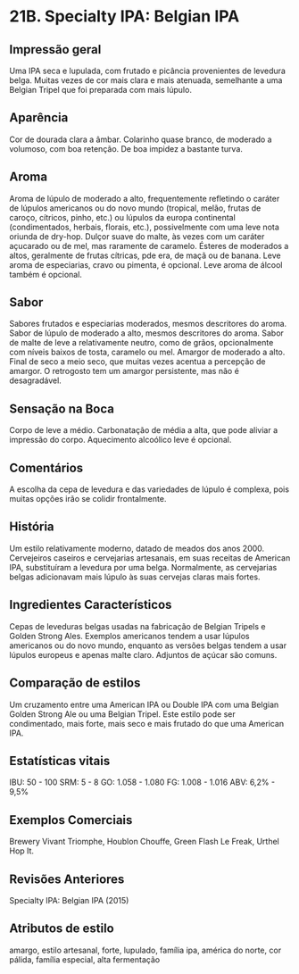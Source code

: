 # 21B. Specialty IPA: Belgian IPA

## Impressão geral

Uma IPA seca e lupulada, com frutado e picância provenientes de levedura belga. Muitas vezes de cor mais clara e mais atenuada, semelhante a uma Belgian Tripel que foi preparada com mais lúpulo.

## Aparência

Cor de dourada clara a âmbar. Colarinho quase branco, de moderado a volumoso, com boa retenção. De boa impidez a bastante turva.

## Aroma

Aroma de lúpulo de moderado a alto, frequentemente refletindo o caráter de lúpulos americanos ou do novo mundo (tropical, melão, frutas de caroço, cítricos, pinho, etc.) ou lúpulos da europa continental (condimentados, herbais, florais, etc.), possivelmente com uma leve nota oriunda de dry-hop. Dulçor suave do malte, às vezes com um caráter açucarado ou de mel, mas raramente de caramelo. Ésteres de moderados a altos, geralmente de frutas cítricas, pde era, de maçã ou de banana. Leve aroma de especiarias, cravo ou pimenta, é opcional. Leve aroma de álcool também é opcional.

## Sabor

Sabores frutados e especiarias moderados, mesmos descritores do aroma. Sabor de lúpulo de moderado a alto, mesmos descritores do aroma. Sabor de malte de leve a relativamente neutro, como de grãos, opcionalmente com níveis baixos de tosta, caramelo ou mel. Amargor de moderado a alto. Final de seco a meio seco, que muitas vezes acentua a percepção de amargor. O retrogosto tem um amargor persistente, mas não é desagradável.

## Sensação na Boca

Corpo de leve a médio. Carbonatação de média a alta, que pode aliviar a impressão do corpo. Aquecimento alcoólico leve é opcional.

## Comentários

A escolha da cepa de levedura e das variedades de lúpulo é complexa, pois muitas opções irão se colidir frontalmente.

## História

Um estilo relativamente moderno, datado de meados dos anos 2000. Cervejeiros caseiros e cervejarias artesanais, em suas receitas de American IPA, substituíram a levedura por uma belga. Normalmente, as cervejarias belgas adicionavam mais lúpulo às suas cervejas claras mais fortes.

## Ingredientes Característicos

Cepas de leveduras belgas usadas na fabricação de Belgian Tripels e Golden Strong Ales. Exemplos americanos tendem a usar lúpulos americanos ou do novo mundo, enquanto as versões belgas tendem a usar lúpulos europeus e apenas malte claro. Adjuntos de açúcar são comuns.

## Comparação de estilos

Um cruzamento entre uma American IPA ou Double IPA com uma Belgian Golden Strong Ale ou uma Belgian Tripel. Este estilo pode ser condimentado, mais forte, mais seco e mais frutado do que uma American IPA.

## Estatísticas vitais

IBU: 50 - 100
SRM: 5 - 8
GO: 1.058 - 1.080
FG: 1.008 - 1.016
ABV: 6,2% - 9,5%

## Exemplos Comerciais

Brewery Vivant Triomphe, Houblon Chouffe, Green Flash Le Freak, Urthel Hop It.

## Revisões Anteriores

Specialty IPA: Belgian IPA (2015)

## Atributos de estilo

amargo, estilo artesanal, forte, lupulado, família ipa, américa do norte, cor pálida, família especial, alta fermentação
